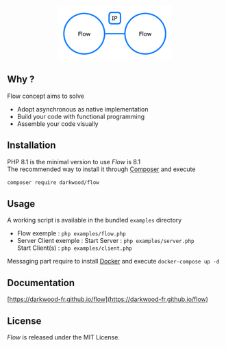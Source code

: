 <p align="center">
  <a href="https://github.com/darkwood-fr/flow">
    <img src="docs/images/concept.png" width="auto" height="128px" alt="Flow">
  </a>
</p>

## Why ?

Flow concept aims to solve

- Adopt asynchronous as native implementation
- Build your code with functional programming
- Assemble your code visually

## Installation

PHP 8.1 is the minimal version to use _Flow_ is 8.1  
The recommended way to install it through [Composer](http://getcomposer.org/) and execute

```bash
composer require darkwood/flow
```

## Usage

A working script is available in the bundled `examples` directory

- Flow exemple : `php examples/flow.php`
- Server Client exemple : 
  Start Server : `php examples/server.php`  
  Start Client(s) : `php examples/client.php`

Messaging part require to install [Docker](https://www.docker.com) and execute `docker-compose up -d`

## Documentation

[https://darkwood-fr.github.io/flow](https://darkwood-fr.github.io/flow)

## License

_Flow_ is released under the MIT License.
